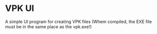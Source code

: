# VPK UI

A simple UI program for creating VPK files (Whem compiled, the EXE file must be in the same place as the vpk.exe!)
